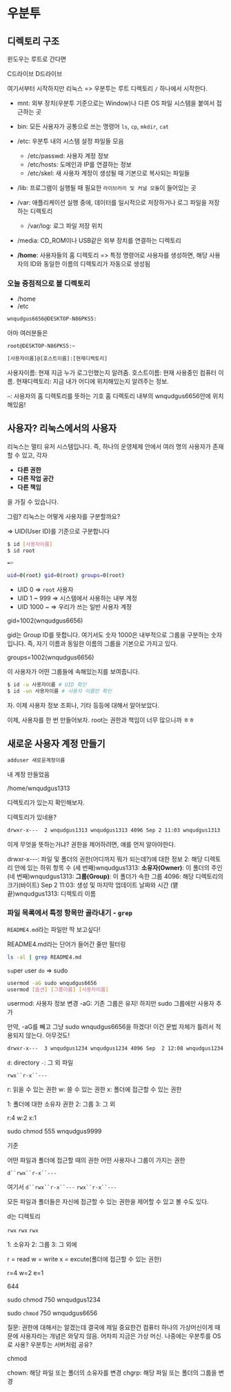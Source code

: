 # 우분투

## 디렉토리 구조

윈도우는 루트로 간다면

C드라이브
D드라이브

여기서부터 시작하지만
리눅스 => 우분투는 루트 디렉토리 `/` 하나에서 시작한다.

- mnt: 외부 장치(우분투 기준으로는 Window)나 다른 OS 파일 시스템을 붙여서 접근하는 곳
- bin: 모든 사용자가 공통으로 쓰는 명령어 `ls`, `cp`, `mkdir`, `cat`
- /etc: 우분투 내의 시스템 설정 파일들 모음

    - /etc/passwd: 사용자 계정 정보
    - /etc/hosts: 도메인과 IP를 연결하는 정보
    - /etc/skel: 새 사용자 계정이 생성될 때 기본으로 복사되는 파일들

- /lib: 프로그램이 실행될 때 필요한 `라이브러리 및 커널 모듈`이 들어있는 곳

- /var: 애플리케이션 실행 중에, 데이터를 일시적으로 저장하거나 로그 파일을 저장하는 디렉토리

    - /var/log: 로그 파일 저장 위치

- /media: CD_ROM이나 USB같은 외부 장치를 연결하는 디렉토리

- **/home**: 사용자들의 홈 디렉토리
=> 특정 명령어로 사용자를 생성하면, 해당 사용자의 ID와
동일한 이름의 디렉토리가 자동으로 생성됨

### 오늘 중점적으로 볼 디렉토리

- /home
- /etc

```bash
wnqudgus6656@DESKTOP-N86PKS5:
```

아마 여러분들은

```bash
root@DESKTOP-N86PKS5:~
```

```bash
[사용자이름]@[호스트이름]:[현재디렉토리]
```

사용자이름: 현재 지금 누가 로그인했는지 알려줌.
호스트이름: 현재 사용중인 컴퓨터 이름.
현재디렉토리: 지금 내가 어디에 위치해있는지 알려주는 정보.

`~`: 사용자의 홈 디렉토리를 뜻하는 기호
홈 디렉토리 내부의 wnqudgus6656안에 위치해있음!

## 사용자? 리눅스에서의 사용자

리눅스는 멀티 유저 시스템입니다.
즉, 하나의 운영체제 안에서 여러 명의 사용자가 존재할 수 있고,
각자

- **다른 권한**
- **다른 작업 공간**
- **다른 책임**

을 가질 수 있습니다.

그럼? 리눅스는 어떻게 사용자를 구분할까요?

=> UID(User ID)를 기준으로 구분합니다

```bash
$ id [사용자이름]
$ id root

=>

uid=0(root) gid=0(root) groups=0(root)
```

- UID 0 => `root` 사용자
- UID 1 ~ 999 => 시스템에서 사용하는 내부 계정
- UID 1000 ~ => 우리가 쓰는 일반 사용자 계정 

gid=1002(wnqudgus6656)

gid는 Group ID를 뜻합니다.
여기서도 숫자 1000은 내부적으로 그룹을 구분하는 숫자입니다.
즉, 자기 이름과 동일한 이름의 그룹을 기본으로 가지고 있다.

groups=1002(wnqudgus6656)

이 사용자가 어떤 그룹들에 속해있는지를 보여줍니다.

```bash
$ id -u 사용자이름 # UID 확인
$ id -un 사용자이름 # 사용자 이름만 확인
```

자. 이제 사용자 정보 조회나, 기타 등등에 대해서 알아보았다.

이제, 사용자를 한 번 만들어보자. root는 권한과 책임이 너무 많으니까 ㅎㅎ

## 새로운 사용자 계정 만들기

```bash
adduser 새로운계정이름
```

내 계정 만들었음

/home/wnqudgus1313

디렉토리가 있는지 확인해보자.

디렉토리가 있네용?

```bash
drwxr-x---  2 wnqudgus1313 wnqudgus1313 4096 Sep 2 11:03 wnqudgus1313
```

이게 무엇을 뜻하는거냐?
권한을 제어하려면, 얘를 먼저 알아야한다.

drwxr-x---: 파일 및 폴더의 권한(어디까지 뭐가 되는데?)에 대한 정보
2: 해당 디렉토리 안에 있는 하위 항목 수
(세 번째)wnqudgus1313: **소유자(Owner)**: 이 폴더의 주인
(네 번째)wnqudgus1313: **그룹(Group)**: 이 폴더가 속한 그룹
4096: 해당 디렉토리의 크기(바이트)
Sep 2 11:03: 생성 및 마지막 업데이트 날짜와 시간
(맽 끝)wnqudgus1313: 디렉토리 이름

### 파일 목록에서 특정 항목만 골라내기 - `grep`

`README4.md`라는 파일만 딱 보고싶다!

README4.md라는 단어가 들어간 줄만 필터링

```bash
ls -al | grep README4.md
```

`su`per `u`ser `do`
=> sudo


```bash
usermod -aG sudo wnqudgus6656
usermod [옵션] [그룹이름] [사용자이름]
```

usermod: 사용자 정보 변경
-aG: 기존 그룹은 유지! 하지만 sudo 그룹에만 사용자 추가

만약, -aG를 빼고 그냥 sudo wnqudgus6656을 하겠다!
이건 문법 자체가 틀려서 적용되지 않는다. 아무것도!

```bash
drwxr-x---  3 wnqudgus1234 wnqudgus1234 4096 Sep  2 12:08 wnqudgus1234
```

`d`: directory
`-`: 그 외 파일

`rwx``r-x``---`

r: 읽을 수 있는 권한
w: 쓸 수 있는 권한
x: 폴더에 접근할 수 있는 권한

1: 폴더에 대한 소유자 권한
2: 그룹
3: 그 외

r:4
w:2
x:1

sudo chmod 555 wnqudgus9999

기준

어떤 파일과 폴더에 접근할 때의 권한
어떤 사용자나 그룹이 가지는 권한

`d``rwx``r-x``---`

여기서
`d``rwx``r-x``---`
`rwx``r-x``---`

모든 파일과 폴더들은 자신에 접근할 수 있는 권한을 제어할 수 있고 볼 수도 있다.

d는 디렉토리

`rwx` `rwx` `rwx`

1: 소유자
2: 그룹
3: 그 외에

r = read
w = write
x = excute(폴더에 접근할 수 있는 권한)

r=4
w=2
e=1

644

sudo chmod 750 wnqudgus1234

sudo `chmod` 750 wnqudgus6656

질문: 권한에 대해서는 알겠는데 결국에 제일 중요한건 컴퓨터 하나의 가상머신이게 때문에
사용자라는 개념은 와닿지 않음. 어차피 지금은 가상 머신. 나중에는 우분투를 OS로 사용?
우분투는 서버처럼 공유?

chmod

chown: 해당 파일 또는 폴더의 소유자를 변경
chgrp: 해당 파일 또는 폴더의 그룹을 변경